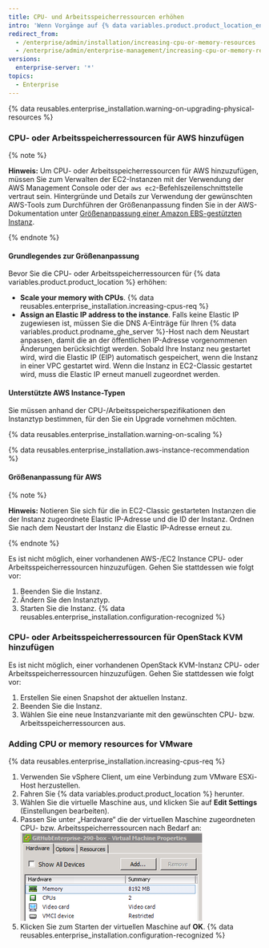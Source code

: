 ```yaml
---
title: CPU- und Arbeitsspeicherressourcen erhöhen
intro: 'Wenn Vorgänge auf {% data variables.product.product_location_enterprise %} langsam sind, müssen Sie ggf. CPU- oder Arbeitsspeicherressourcen hinzufügen.'
redirect_from:
  - /enterprise/admin/installation/increasing-cpu-or-memory-resources
  - /enterprise/admin/enterprise-management/increasing-cpu-or-memory-resources
versions:
  enterprise-server: '*'
topics:
  - Enterprise
---
```


{% data reusables.enterprise_installation.warning-on-upgrading-physical-resources %}

### CPU- oder Arbeitsspeicherressourcen für AWS hinzufügen

{% note %}

**Hinweis:** Um CPU- oder Arbeitsspeicherressourcen für AWS hinzuzufügen, müssen Sie zum Verwalten der EC2-Instanzen mit der Verwendung der AWS Management Console oder der `aws ec2`-Befehlszeilenschnittstelle vertraut sein. Hintergründe und Details zur Verwendung der gewünschten AWS-Tools zum Durchführen der Größenanpassung finden Sie in der AWS-Dokumentation unter [Größenanpassung einer Amazon EBS-gestützten Instanz](https://docs.aws.amazon.com/AWSEC2/latest/UserGuide/ec2-instance-resize.html).

{% endnote %}

#### Grundlegendes zur Größenanpassung

Bevor Sie die CPU- oder Arbeitsspeicherressourcen für {% data variables.product.product_location %} erhöhen:

- **Scale your memory with CPUs**. {% data reusables.enterprise_installation.increasing-cpus-req %}
- **Assign an Elastic IP address to the instance**. Falls keine Elastic IP zugewiesen ist, müssen Sie die DNS A-Einträge für Ihren {% data variables.product.prodname_ghe_server %}-Host nach dem Neustart anpassen, damit die an der öffentlichen IP-Adresse vorgenommenen Änderungen berücksichtigt werden. Sobald Ihre Instanz neu gestartet wird, wird die Elastic IP (EIP) automatisch gespeichert, wenn die Instanz in einer VPC gestartet wird. Wenn die Instanz in EC2-Classic gestartet wird, muss die Elastic IP erneut manuell zugeordnet werden.

#### Unterstützte AWS Instance-Typen

Sie müssen anhand der CPU-/Arbeitsspeicherspezifikationen den Instanztyp bestimmen, für den Sie ein Upgrade vornehmen möchten.

{% data reusables.enterprise_installation.warning-on-scaling %}

{% data reusables.enterprise_installation.aws-instance-recommendation %}

#### Größenanpassung für AWS

{% note %}

**Hinweis:** Notieren Sie sich für die in EC2-Classic gestarteten Instanzen die der Instanz zugeordnete Elastic IP-Adresse und die ID der Instanz. Ordnen Sie nach dem Neustart der Instanz die Elastic IP-Adresse erneut zu.

{% endnote %}

Es ist nicht möglich, einer vorhandenen AWS-/EC2 Instance CPU- oder Arbeitsspeicherressourcen hinzuzufügen. Gehen Sie stattdessen wie folgt vor:

1. Beenden Sie die Instanz.
2. Ändern Sie den Instanztyp.
3. Starten Sie die Instanz.
{% data reusables.enterprise_installation.configuration-recognized %}

### CPU- oder Arbeitsspeicherressourcen für OpenStack KVM hinzufügen

Es ist nicht möglich, einer vorhandenen OpenStack KVM-Instanz CPU- oder Arbeitsspeicherressourcen hinzuzufügen. Gehen Sie stattdessen wie folgt vor:

1. Erstellen Sie einen Snapshot der aktuellen Instanz.
2. Beenden Sie die Instanz.
3. Wählen Sie eine neue Instanzvariante mit den gewünschten CPU- bzw. Arbeitsspeicherressourcen aus.

### Adding CPU or memory resources for VMware

{% data reusables.enterprise_installation.increasing-cpus-req %}

1. Verwenden Sie vSphere Client, um eine Verbindung zum VMware ESXi-Host herzustellen.
2. Fahren Sie {% data variables.product.product_location %} herunter.
3. Wählen Sie die virtuelle Maschine aus, und klicken Sie auf **Edit Settings** (Einstellungen bearbeiten).
4. Passen Sie unter „Hardware“ die der virtuellen Maschine zugeordneten CPU- bzw. Arbeitsspeicherressourcen nach Bedarf an:![VMware-Einrichtungsressourcen](/assets/images/enterprise/vmware/vsphere-hardware-tab.png)
5. Klicken Sie zum Starten der virtuellen Maschine auf **OK**.
{% data reusables.enterprise_installation.configuration-recognized %}
